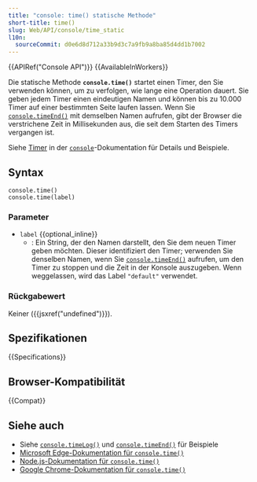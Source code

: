 ```yaml
---
title: "console: time() statische Methode"
short-title: time()
slug: Web/API/console/time_static
l10n:
  sourceCommit: d0e6d8d712a33b9d3c7a9fb9a8ba85d4dd1b7002
---
```


{{APIRef("Console API")}} {{AvailableInWorkers}}

Die statische Methode **`console.time()`** startet einen Timer, den Sie verwenden können, um zu verfolgen, wie lange eine Operation dauert. Sie geben jedem Timer einen eindeutigen Namen und können bis zu 10.000 Timer auf einer bestimmten Seite laufen lassen. Wenn Sie [`console.timeEnd()`](/de/docs/Web/API/Console/timeEnd_static) mit demselben Namen aufrufen, gibt der Browser die verstrichene Zeit in Millisekunden aus, die seit dem Starten des Timers vergangen ist.

Siehe [Timer](/de/docs/Web/API/console#timers) in der [`console`](/de/docs/Web/API/Console)-Dokumentation für Details und Beispiele.

## Syntax

```js-nolint
console.time()
console.time(label)
```

### Parameter

- `label` {{optional_inline}}
  - : Ein String, der den Namen darstellt, den Sie dem neuen Timer geben möchten. Dieser identifiziert den Timer; verwenden Sie denselben Namen, wenn Sie [`console.timeEnd()`](/de/docs/Web/API/Console/timeEnd_static) aufrufen, um den Timer zu stoppen und die Zeit in der Konsole auszugeben. Wenn weggelassen, wird das Label `"default"` verwendet.

### Rückgabewert

Keiner ({{jsxref("undefined")}}).

## Spezifikationen

{{Specifications}}

## Browser-Kompatibilität

{{Compat}}

## Siehe auch

- Siehe [`console.timeLog()`](/de/docs/Web/API/Console/timeLog_static) und [`console.timeEnd()`](/de/docs/Web/API/Console/timeEnd_static) für Beispiele
- [Microsoft Edge-Dokumentation für `console.time()`](https://learn.microsoft.com/en-us/microsoft-edge/devtools-guide-chromium/console/api#time)
- [Node.js-Dokumentation für `console.time()`](https://nodejs.org/docs/latest/api/console.html#consoletimelabel)
- [Google Chrome-Dokumentation für `console.time()`](https://developer.chrome.com/docs/devtools/console/api/#time)
